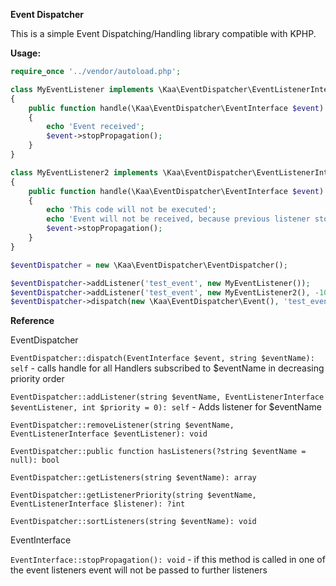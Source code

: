 <b>Event Dispatcher </b>

This is a simple Event Dispatching/Handling library compatible with KPHP.

<b> Usage: </b>

```php
require_once '../vendor/autoload.php';

class MyEventListener implements \Kaa\EventDispatcher\EventListenerInterface
{
    public function handle(\Kaa\EventDispatcher\EventInterface $event): void
    {
        echo 'Event received';
        $event->stopPropagation();
    }
}

class MyEventListener2 implements \Kaa\EventDispatcher\EventListenerInterface
{
    public function handle(\Kaa\EventDispatcher\EventInterface $event): void
    {
        echo 'This code will not be executed';
        echo 'Event will not be received, because previous listener stopped propagation';
        $event->stopPropagation();
    }
}

$eventDispatcher = new \Kaa\EventDispatcher\EventDispatcher();

$eventDispatcher->addListener('test_event', new MyEventListener());
$eventDispatcher->addListener('test_event', new MyEventListener2(), -10);
$eventDispatcher->dispatch(new \Kaa\EventDispatcher\Event(), 'test_event');
```

<b> Reference </b>

EventDispatcher

`EventDispatcher::dispatch(EventInterface $event, string $eventName): self` - calls handle for all Handlers subscribed
to $eventName in decreasing priority order

`EventDispatcher::addListener(string $eventName, EventListenerInterface $eventListener, int $priority = 0): self` - Adds
listener for $eventName

`EventDispatcher::removeListener(string $eventName, EventListenerInterface $eventListener): void`

`EventDispatcher::public function hasListeners(?string $eventName = null): bool`

`EventDispatcher::getListeners(string $eventName): array`

`EventDispatcher::getListenerPriority(string $eventName, EventListenerInterface $listener): ?int`

`EventDispatcher::sortListeners(string $eventName): void`

EventInterface

`EventInterface::stopPropagation(): void` - if this method is called in one of the event listeners event will not be
passed to further listeners
